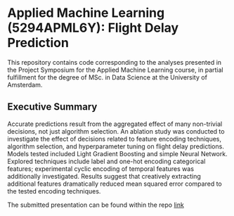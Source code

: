 # Applied Machine Learning (5294APML6Y): Flight Delay Prediction

This repository contains code corresponding to the analyses presented in the Project Symposium for the Applied Machine Learning course, in partial fulfillment for the degree of MSc. in Data Science at the University of Amsterdam.

## Executive Summary

Accurate predictions result from the aggregated effect of many non-trivial decisions, not just algorithm selection. An ablation study was conducted to investigate the effect of decisions related to feature encoding techniques, algorithm selection, and hyperparameter tuning on flight delay predictions. Models tested included Light Gradient Boosting and simple Neural Network. Explored techniques include label and one-hot encoding categorical features; experimental cyclic encoding of temporal features was additionally investigated. Results suggest that creatively extracting additional features dramatically reduced mean squared error compared to the tested encoding techniques. 

The submitted presentation can be found within the repo [link](https://raw.github.com/jah377/NLP_GeneralAssembly/main/report/manuscript.pdf)
